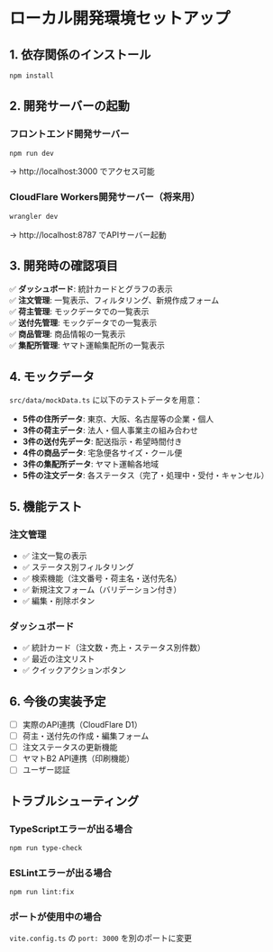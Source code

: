 # ローカル開発環境セットアップ

## 1. 依存関係のインストール

```bash
npm install
```

## 2. 開発サーバーの起動

### フロントエンド開発サーバー
```bash
npm run dev
```
→ http://localhost:3000 でアクセス可能

### CloudFlare Workers開発サーバー（将来用）
```bash
wrangler dev
```
→ http://localhost:8787 でAPIサーバー起動

## 3. 開発時の確認項目

✅ **ダッシュボード**: 統計カードとグラフの表示  
✅ **注文管理**: 一覧表示、フィルタリング、新規作成フォーム  
✅ **荷主管理**: モックデータでの一覧表示  
✅ **送付先管理**: モックデータでの一覧表示  
✅ **商品管理**: 商品情報の一覧表示  
✅ **集配所管理**: ヤマト運輸集配所の一覧表示  

## 4. モックデータ

`src/data/mockData.ts` に以下のテストデータを用意：

- **5件の住所データ**: 東京、大阪、名古屋等の企業・個人
- **3件の荷主データ**: 法人・個人事業主の組み合わせ
- **3件の送付先データ**: 配送指示・希望時間付き
- **4件の商品データ**: 宅急便各サイズ・クール便
- **3件の集配所データ**: ヤマト運輸各地域
- **5件の注文データ**: 各ステータス（完了・処理中・受付・キャンセル）

## 5. 機能テスト

### 注文管理
- ✅ 注文一覧の表示
- ✅ ステータス別フィルタリング  
- ✅ 検索機能（注文番号・荷主名・送付先名）
- ✅ 新規注文フォーム（バリデーション付き）
- ✅ 編集・削除ボタン

### ダッシュボード
- ✅ 統計カード（注文数・売上・ステータス別件数）
- ✅ 最近の注文リスト
- ✅ クイックアクションボタン

## 6. 今後の実装予定

- [ ] 実際のAPI連携（CloudFlare D1）
- [ ] 荷主・送付先の作成・編集フォーム
- [ ] 注文ステータスの更新機能
- [ ] ヤマトB2 API連携（印刷機能）
- [ ] ユーザー認証

## トラブルシューティング

### TypeScriptエラーが出る場合
```bash
npm run type-check
```

### ESLintエラーが出る場合
```bash
npm run lint:fix
```

### ポートが使用中の場合
`vite.config.ts` の `port: 3000` を別のポートに変更
